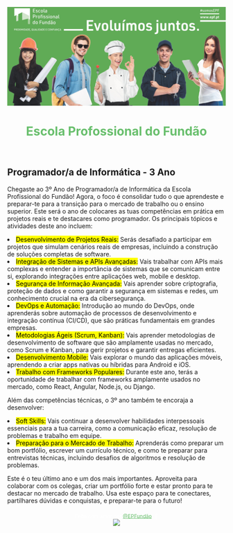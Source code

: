 <img src="./img/Banner.png"><br>

<h1 align="center"><span style="color: #69BF6D;"> Escola Profossional do Fundão</h1><br>

<h2>Programador/a de Informática - 3 Ano</h2>


<p>Chegaste ao 3º Ano de Programador/a de Informática da Escola Profissional do Fundão! Agora, o foco é consolidar tudo o que aprendeste e preparar-te para a transição para o mercado de trabalho ou o ensino superior. Este será o ano de colocares as tuas competências em prática em projetos reais e te destacares como programador. Os principais tópicos e atividades deste ano incluem:</p>

<p> 
  <li><mark>Desenvolvimento de Projetos Reais:</mark> Serás desafiado a participar em projetos que simulam cenários reais de empresas, incluindo a construção de soluções completas de software.</li>
  <li><mark>Integração de Sistemas e APIs Avançadas:</mark> Vais trabalhar com APIs mais complexas e entender a importância de sistemas que se comunicam entre si, explorando integrações entre aplicações web, mobile e desktop.</li>
  <li><mark>Segurança de Informação Avançada:</mark> Vais aprender sobre criptografia, proteção de dados e como garantir a segurança em sistemas e redes, um conhecimento crucial na era da cibersegurança.</li>
  <li><mark>DevOps e Automação:</mark> Introdução ao mundo do DevOps, onde aprenderás sobre automação de processos de desenvolvimento e integração contínua (CI/CD), que são práticas fundamentais em grandes empresas.</li>
  <li><mark>Metodologias Ágeis (Scrum, Kanban):</mark> Vais aprender metodologias de desenvolvimento de software que são amplamente usadas no mercado, como Scrum e Kanban, para gerir projetos e garantir entregas eficientes.</li>
  <li><mark>Desenvolvimento Mobile:</mark> Vais explorar o mundo das aplicações móveis, aprendendo a criar apps nativas ou híbridas para Android e iOS.</li>
  <li><mark>Trabalho com Frameworks Populares:</mark> Durante este ano, terás a oportunidade de trabalhar com frameworks amplamente usados no mercado, como React, Angular, Node.js, ou Django.</li>
</p>

<p>Além das competências técnicas, o 3º ano também te encoraja a desenvolver:</p>

<p> 
  <li><mark>Soft Skills:</mark> Vais continuar a desenvolver habilidades interpessoais essenciais para a tua carreira, como a comunicação eficaz, resolução de problemas e trabalho em equipe.</li>
  <li><mark>Preparação para o Mercado de Trabalho:</mark> Aprenderás como preparar um bom portfólio, escrever um currículo técnico, e como te preparar para entrevistas técnicas, incluindo desafios de algoritmos e resolução de problemas.</li>
</p>

<p>Este é o teu último ano e um dos mais importantes. Aproveita para colaborar com os colegas, criar um portfólio forte e estar pronto para te destacar no mercado de trabalho. Usa este espaço para te conectares, partilhares dúvidas e conquistas, e preparar-te para o futuro!</p>

<div align="center">

  <sub style="color: white;">Feito com amor por <a href="https://www.epfundao.edu.pt/" target="_blank" style="color: #69BF6D">@EPFundão</a>. 💚</sub>  
  <img height="20px" src="https://user-images.githubusercontent.com/49994083/189573872-f81a164a-de54-4536-a520-5e5124cf9653.png">

</div>